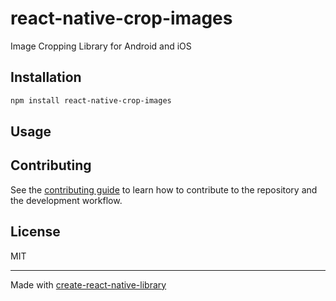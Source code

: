 # react-native-crop-images

Image Cropping Library for Android and iOS

## Installation

```sh
npm install react-native-crop-images
```

## Usage



## Contributing

See the [contributing guide](CONTRIBUTING.md) to learn how to contribute to the repository and the development workflow.

## License

MIT

---

Made with [create-react-native-library](https://github.com/callstack/react-native-builder-bob)

